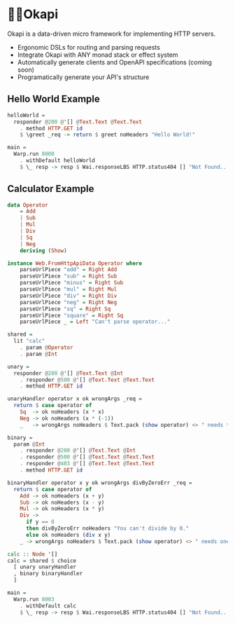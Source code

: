 # 🦓🦒Okapi

Okapi is a data-driven micro framework for implementing HTTP servers.

- Ergonomic DSLs for routing and parsing requests
- Integrate Okapi with ANY monad stack or effect system
- Automatically generate clients and OpenAPI specifications (coming soon)
- Programatically generate your API's structure

## Hello World Example

```haskell
helloWorld =
  responder @200 @'[] @Text.Text @Text.Text
    . method HTTP.GET id
    $ \greet _req -> return $ greet noHeaders "Hello World!"

main =
  Warp.run 8000
    . withDefault helloWorld
    $ \_ resp -> resp $ Wai.responseLBS HTTP.status404 [] "Not Found..."
```

## Calculator Example

```haskell
data Operator
    = Add
    | Sub
    | Mul
    | Div
    | Sq
    | Neg
    deriving (Show)

instance Web.FromHttpApiData Operator where
    parseUrlPiece "add" = Right Add
    parseUrlPiece "sub" = Right Sub
    parseUrlPiece "minus" = Right Sub
    parseUrlPiece "mul" = Right Mul
    parseUrlPiece "div" = Right Div
    parseUrlPiece "neg" = Right Neg
    parseUrlPiece "sq" = Right Sq
    parseUrlPiece "square" = Right Sq
    parseUrlPiece _ = Left "Can't parse operator..."

shared =
  lit "calc"
    . param @Operator
    . param @Int

unary =
  responder @200 @'[] @Text.Text @Int
    . responder @500 @'[] @Text.Text @Text.Text
    . method HTTP.GET id

unaryHandler operator x ok wrongArgs _req =
  return $ case operator of
    Sq  -> ok noHeaders (x * x)
    Neg -> ok noHeaders (x * (-1))
    _   -> wrongArgs noHeaders $ Text.pack (show operator) <> " needs two arguments."

binary =
  param @Int
    . responder @200 @'[] @Text.Text @Int
    . responder @500 @'[] @Text.Text @Text.Text
    . responder @403 @'[] @Text.Text @Text.Text
    . method HTTP.GET id

binaryHandler operator x y ok wrongArgs divByZeroErr _req =
  return $ case operator of
    Add -> ok noHeaders (x + y)
    Sub -> ok noHeaders (x - y)
    Mul -> ok noHeaders (x * y)
    Div ->
      if y == 0
      then divByZeroErr noHeaders "You can't divide by 0."
      else ok noHeaders (div x y)
    _ -> wrongArgs noHeaders $ Text.pack (show operator) <> " needs one argument."

calc :: Node '[]
calc = shared $ choice
  [ unary unaryHandler
  , binary binaryHandler
  ]

main =
  Warp.run 8003
    . withDefault calc
    $ \_ resp -> resp $ Wai.responseLBS HTTP.status404 [] "Not Found..."
```